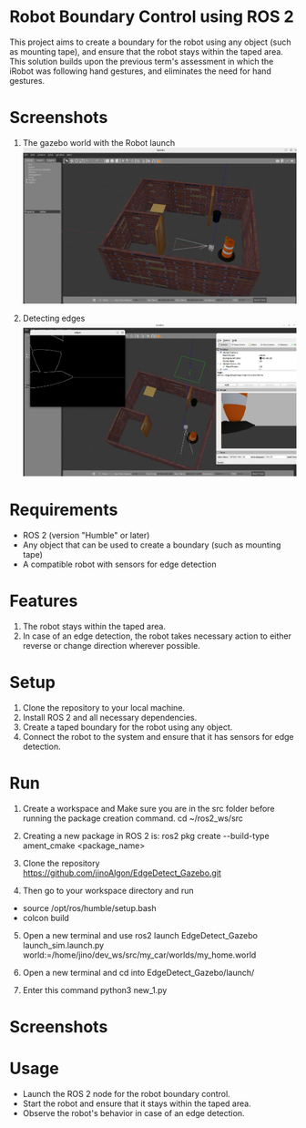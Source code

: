# Robot Boundary Control using ROS 2
This project aims to create a boundary for the robot using any object (such as mounting tape), and ensure that the robot stays within the taped area. This solution builds upon the previous term's assessment in which the iRobot was following hand gestures, and eliminates the need for hand gestures.

# Screenshots
1. The gazebo world with the Robot launch
![Alt text](https://github.com/jinoAlgon/EdgeDetect_Gazebo/blob/main/output_snaps/My_world.jpg "my_world title")

2. Detecting edges
![Alt text](https://github.com/jinoAlgon/EdgeDetect_Gazebo/blob/main/output_snaps/Entire_image.jpg "my_world canny")

# Requirements
* ROS 2 (version "Humble" or later)
* Any object that can be used to create a boundary (such as mounting tape)
* A compatible robot with sensors for edge detection
# Features
1. The robot stays within the taped area.
2. In case of an edge detection, the robot takes necessary action to either reverse or change direction wherever possible.
# Setup
1. Clone the repository to your local machine.
2. Install ROS 2 and all necessary dependencies.
3. Create a taped boundary for the robot using any object.
4. Connect the robot to the system and ensure that it has sensors for edge detection.
# Run
1. Create a workspace and Make sure you are in the src folder before running the package creation command.
  cd ~/ros2_ws/src

2. Creating a new package in ROS 2 is:
ros2 pkg create --build-type ament_cmake <package_name>

3. Clone the repository
https://github.com/jinoAlgon/EdgeDetect_Gazebo.git

4. Then go to your workspace directory and run
* source /opt/ros/humble/setup.bash
* colcon build

5. Open a new terminal and use
ros2 launch 
EdgeDetect_Gazebo launch_sim.launch.py world:=/home/jino/dev_ws/src/my_car/worlds/my_home.world

6. Open a new terminal and cd into  EdgeDetect_Gazebo/launch/

7. Enter this command
python3 new_1.py

# Screenshots

# Usage
* Launch the ROS 2 node for the robot boundary control.
* Start the robot and ensure that it stays within the taped area.
* Observe the robot's behavior in case of an edge detection.

